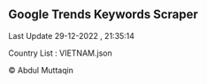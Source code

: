 

## Google Trends Keywords Scraper 
 
Last Update 29-12-2022 , 21:35:14

Country List :
VIETNAM.json



© Abdul Muttaqin 
